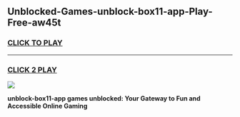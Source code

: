 
## Unblocked-Games-unblock-box11-app-Play-Free-aw45t
<h3>
<a href="https://premium76.site?title=unblock-box11-app&ref=12A">CLICK TO PLAY</a></h3>
<hr>

<h3>
<a href="https://premium76.site?title=unblock-box11-app&ref=12A">CLICK 2 PLAY</a>
  
</h3>

<a href="https://premium76.site?title=unblock-box11-app&ref=12A"><img src="https://clearcache.store/games.png"></a>


**unblock-box11-app games unblocked: Your Gateway to Fun and Accessible Online Gaming**
